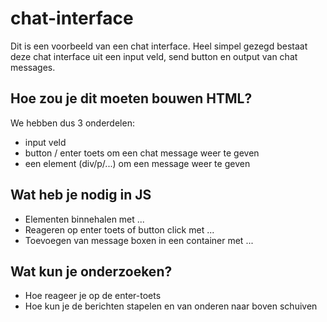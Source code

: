 # chat-interface
Dit is een voorbeeld van een chat interface.
Heel simpel gezegd bestaat deze chat interface uit een input veld, send button en output van chat messages.

## Hoe zou je dit moeten bouwen HTML?
We hebben dus 3 onderdelen:
- input veld
- button / enter toets om een chat message weer te geven
- een element (div/p/...) om een message weer te geven

## Wat heb je nodig in JS
- Elementen binnehalen met ...
- Reageren op enter toets of button click met ...
- Toevoegen van message boxen in een container met ...

## Wat kun je onderzoeken?
- Hoe reageer je op de enter-toets
- Hoe kun je de berichten stapelen en van onderen naar boven schuiven

